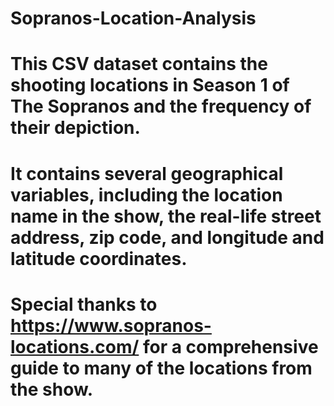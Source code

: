 # Sopranos-Location-Analysis
# This CSV dataset contains the shooting locations in Season 1 of The Sopranos and the frequency of their depiction. 
# It contains several geographical variables, including the location name in the show, the real-life street address, zip code, and longitude and latitude coordinates. 
# Special thanks to https://www.sopranos-locations.com/ for a comprehensive guide to many of the locations from the show. 
